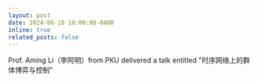 ```yaml
---
layout: post
date: 2024-06-18 10:00:00-0400
inline: true
related_posts: false
---
```


Prof. Aming Li（李阿明）from PKU delivered a talk entitled "时序网络上的群体博弈与控制"
